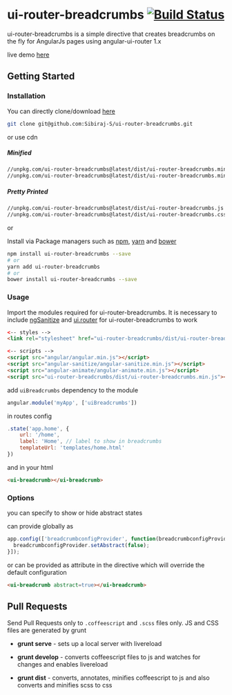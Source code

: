# ui-router-breadcrumbs [![Build Status](https://travis-ci.org/Sibiraj-S/ui-router-breadcrumbs.svg?branch=master)](https://travis-ci.org/Sibiraj-S/ui-router-breadcrumbs)

ui-router-breadcrumbs is a simple directive that creates breadcrumbs on the fly for AngularJs pages using angular-ui-router 1.x

live demo [here][demo]

## Getting Started

### Installation

You can directly clone/download [here][ui-router-breadcrumbs]

```bash
git clone git@github.com:Sibiraj-S/ui-router-breadcrumbs.git
```
or use cdn

##### Minified

```bash
//unpkg.com/ui-router-breadcrumbs@latest/dist/ui-router-breadcrumbs.min.js
//unpkg.com/ui-router-breadcrumbs@latest/dist/ui-router-breadcrumbs.min.css
```

##### Pretty Printed

```bash
//unpkg.com/ui-router-breadcrumbs@latest/dist/ui-router-breadcrumbs.js
//unpkg.com/ui-router-breadcrumbs@latest/dist/ui-router-breadcrumbs.css
```
or

Install via Package managers such as [npm][npm], [yarn][yarn] and [bower][bower]

```bash
npm install ui-router-breadcrumbs --save
# or
yarn add ui-router-breadcrumbs
# or
bower install ui-router-breadcrumbs --save
```

### Usage

Import the modules required for ui-router-breadcrumbs. It is necessary to include [ngSanitize][ngSanitize] and [ui.router][uiRouter] for ui-router-breadcrumbs to work

 ```html
<-- styles -->
<link rel="stylesheet" href="ui-router-breadcrumbs/dist/ui-router-breadcrumbs.min.css">

<-- scripts -->
<script src="angular/angular.min.js"></script>
<script src="angular-sanitize/angular-sanitize.min.js"></script>
<script src="angular-animate/angular-animate.min.js"></script>
<script src="ui-router-breadcrumbs/dist/ui-router-breadcrumbs.min.js"></script>
 ```

add `uiBreadcrumbs` dependency to the module

```js
angular.module('myApp', ['uiBreadcrumbs'])
```

in routes config

```js
.state('app.home', {
    url: '/home',
    label: 'Home', // label to show in breadcrumbs
    templateUrl: 'templates/home.html'
})
```

and in your html
```html
<ui-breadcrumb></ui-breadcrumb>
```

### Options

you can specify to show or hide abstract states

can provide globally as

```js
app.config(['breadcrumbconfigProvider', function(breadcrumbconfigProvider) {
  breadcrumbconfigProvider.setAbstract(false);
}]);
```

or can be provided as attribute in the directive which will override the default configuration

```html
<ui-breadcrumb abstract=true></ui-breadcrumb>
```

## Pull Requests

Send Pull Requests only to `.coffeescript` and `.scss` files only. JS and CSS files are generated by grunt

* **grunt serve** - sets up a local server with livereload

* **grunt develop** - converts coffeescript files to js and watches for changes and enables livereload

* **grunt dist** - converts, annotates, minifies coffeescript to js and also converts and minifies scss to css




[uiRouter]: https://ui-router.github.io/
[ngSanitize]: https://docs.angularjs.org/api/ngSanitize
[npm]: https://www.npmjs.com/
[yarn]: https://yarnpkg.com/lang/en/
[bower]: https://bower.io/
[github]: https://sibiraj-s.github.io/
[ui-router-breadcrumbs]: https://github.com/Sibiraj-S/ui-router-breadcrumbs
[demo]: https://sibiraj-s.github.io/ui-router-breadcrumbs/

